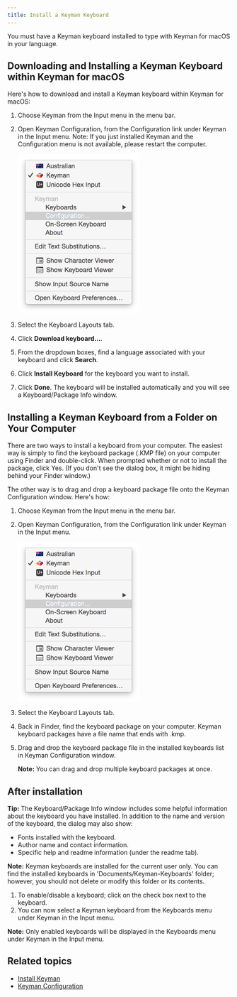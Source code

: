 ```yaml
---
title: Install a Keyman Keyboard
---
```


You must have a Keyman keyboard installed to type with Keyman for macOS in your language.

## Downloading and Installing a Keyman Keyboard within Keyman for macOS

Here's how to download and install a Keyman keyboard within Keyman for macOS:

1. Choose Keyman from the Input menu in the menu bar.
2. Open Keyman Configuration, from the Configuration link under Keyman in the Input menu.
   Note: If you just installed Keyman and the Configuration menu is not available, please
   restart the computer.

   ![Keyman Configuration in menu](../mac_images/keyman_menu_config.png)

3. Select the Keyboard Layouts tab.
4. Click **Download keyboard…**.
5. From the dropdown boxes, find a language associated with your keyboard and click **Search**.
6. Click **Install Keyboard** for the keyboard you want to install.
7. Click **Done**. The keyboard will be installed automatically and
   you will see a Keyboard/Package Info window.

## Installing a Keyman Keyboard from a Folder on Your Computer

There are two ways to install a keyboard from your computer. The easiest way is simply
to find the keyboard package (.KMP file) on your computer using Finder and double-click.
When prompted whether or not to install the package, click Yes. (If you don't see the
dialog box, it might be hiding behind your Finder window.)

The other way is to drag and drop a keyboard package file onto the Keyman Configuration
window. Here's how:

1. Choose Keyman from the Input menu in the menu bar.
2. Open Keyman Configuration, from the Configuration link under Keyman in the Input menu.

   ![Keyman Configuration in menu](../mac_images/keyman_menu_config.png)

3. Select the Keyboard Layouts tab.
4. Back in Finder, find the keyboard package on your computer. Keyman keyboard packages
   have a file name that ends with .kmp.
5. Drag and drop the keyboard package file in the installed keyboards list in Keyman
   Configuration window.

   **Note:** You can drag and drop multiple keyboard packages at once.


## After installation

**Tip:** The Keyboard/Package Info window includes some helpful information about
the keyboard you have installed. In addition to the name and version of the keyboard,
the dialog may also show:
* Fonts installed with the keyboard.
* Author name and contact information.
* Specific help and readme information (under the readme tab).

**Note:** Keyman keyboards are installed for the current user only. You can find
the installed keyboards in 'Documents/Keyman-Keyboards' folder; however, you should
not delete or modify this folder or its contents.

1. To enable/disable a keyboard; click on the check box next to the keyboard.
2. You can now select a Keyman keyboard from the Keyboards menu under Keyman in the
   Input menu.

**Note:** Only enabled keyboards will be displayed in the Keyboards menu under Keyman
in the Input menu.

## Related topics

* [Install Keyman](install-keyman)
* [Keyman Configuration](../basic/config/)
